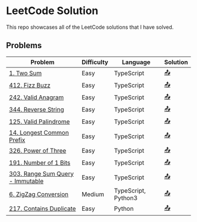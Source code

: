 # LeetCode Solution
This repo showcases all of the LeetCode solutions that I have solved.

## Problems
<!-- TABLE START -->
| Problem | Difficulty | Language | Solution |
|---------|------------|----------|----------|
|[1. Two Sum](https://leetcode.com/problems/two-sum/)|Easy|TypeScript|[&#x1F4E4;](1.%20Two%20Sum/README.md)|
|[412. Fizz Buzz](https://leetcode.com/problems/fizz-buzz/)|Easy|TypeScript|[&#x1F4E4;](412.%20Fizz%20Buzz/README.md)|
|[242. Valid Anagram](https://leetcode.com/problems/valid-anagram/)|Easy|TypeScript|[&#x1F4E4;](242.%20Valid%20Anagram/README.md)|
|[344. Reverse String](https://leetcode.com/problems/reverse-string/)|Easy|TypeScript|[&#x1F4E4;](344.%20Reverse%20String/README.md)|
|[125. Valid Palindrome](https://leetcode.com/problems/valid-palindrome/)|Easy|TypeScript|[&#x1F4E4;](125.%20Valid%20Palindrome/README.md)|
|[14. Longest Common Prefix](https://leetcode.com/problems/longest-common-prefix/)|Easy|TypeScript|[&#x1F4E4;](14.%20Longest%20Common%20Prefix/README.md)|
|[326. Power of Three](https://leetcode.com/problems/power-of-three/)|Easy|TypeScript|[&#x1F4E4;](326.%20Power%20of%20Three/README.md)|
|[191. Number of 1 Bits](https://leetcode.com/problems/number-of-1-bits/)|Easy|TypeScript|[&#x1F4E4;](191.%20Number%20of%201%20Bits/README.md)|
|[303. Range Sum Query - Immutable](https://leetcode.com/problems/range-sum-query-immutable/)|Easy|TypeScript|[&#x1F4E4;](303.%20Range%20Sum%20Query%20-%20Immutable/README.md)|
|[6. ZigZag Conversion](https://leetcode.com/problems/zigzag-conversion/)|Medium|TypeScript, Python3|[&#x1F4E4;](6.%20ZigZag%20Conversion/README.md)|
|[217. Contains Duplicate](https://leetcode.com/problems/contains-duplicate/)|Easy|Python|[&#x1F4E4;](217.%20Contains%20Duplicate/README.md)|
<!-- TABLE END -->